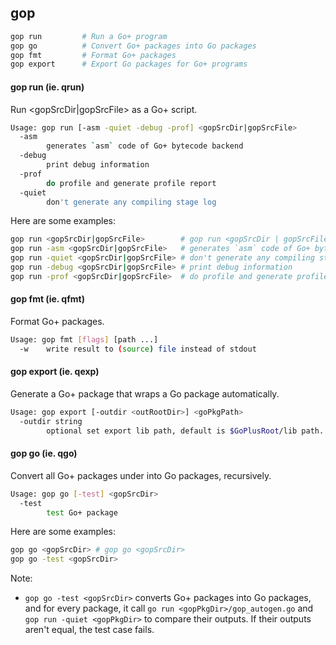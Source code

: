 ## gop

```bash
gop run         # Run a Go+ program
gop go          # Convert Go+ packages into Go packages
gop fmt         # Format Go+ packages
gop export      # Export Go packages for Go+ programs
```

#### gop run (ie. qrun)

Run <gopSrcDir|gopSrcFile> as a Go+ script.

```bash
Usage: gop run [-asm -quiet -debug -prof] <gopSrcDir|gopSrcFile>
  -asm
    	generates `asm` code of Go+ bytecode backend
  -debug
    	print debug information
  -prof
    	do profile and generate profile report
  -quiet
    	don't generate any compiling stage log
```

Here are some examples:

```bash
gop run <gopSrcDir|gopSrcFile>        # gop run <gopSrcDir | gopSrcFile>
gop run -asm <gopSrcDir|gopSrcFile>   # generates `asm` code of Go+ bytecode backend
gop run -quiet <gopSrcDir|gopSrcFile> # don't generate any compiling stage log
gop run -debug <gopSrcDir|gopSrcFile> # print debug information
gop run -prof <gopSrcDir|gopSrcFile>  # do profile and generate profile report
```

#### gop fmt (ie. qfmt)

Format Go+ packages.

```bash
Usage: gop fmt [flags] [path ...]
  -w	write result to (source) file instead of stdout
```


#### gop export (ie. qexp)

Generate a Go+ package that wraps a Go package automatically.

```bash
Usage: gop export [-outdir <outRootDir>] <goPkgPath>
  -outdir string
    	optional set export lib path, default is $GoPlusRoot/lib path.
```

#### gop go (ie. qgo)

Convert all Go+ packages under <gopSrcDir> into Go packages, recursively.

```bash
Usage: gop go [-test] <gopSrcDir>
  -test
    	test Go+ package
```

Here are some examples:

```bash
gop go <gopSrcDir> # gop go <gopSrcDir>
gop go -test <gopSrcDir>
```

Note:

* `gop go -test <gopSrcDir>` converts Go+ packages into Go packages, and for every package, it call `go run <gopPkgDir>/gop_autogen.go` and `gop run -quiet <gopPkgDir>` to compare their outputs. If their outputs aren't equal, the test case fails.
